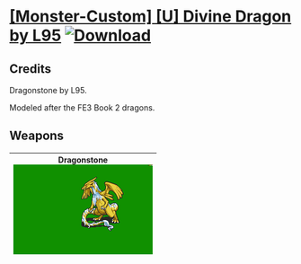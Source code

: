 # [\[Monster-Custom\] \[U\] Divine Dragon by L95](./) [![Download](https://img.shields.io/badge/Download-%5BMonster--Custom%5D%20%5BU%5D%20Divine%20Dragon%20by%20L95-red)](https://minhaskamal.github.io/DownGit/#/home?url=https://github.com/Klokinator/FE-Repo/tree/main/Battle%20Animations/Monsters%20-%20Dragons%20and%20Special/%5BMonster-Custom%5D%20%5BU%5D%20Divine%20Dragon%20by%20L95)
## Credits

Dragonstone by L95.

Modeled after the FE3 Book 2 dragons.

## Weapons

| <b>Dragonstone</b><br/><img alt="Dragonstone animation" src="./Dragonstone/Dragonstone.gif"/> |
| :---: |

